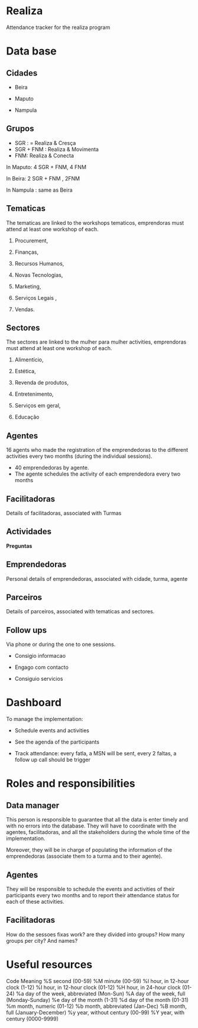 # Realiza

Attendance tracker for the realiza program

# Data base

## Cidades

-   Beira

-   Maputo

-   Nampula

## Grupos

-   SGR : = Realiza & Cresça
-   SGR + FNM : Realiza & Movimenta
-   FNM: Realiza & Conecta

In Maputo: 4 SGR + FNM, 4 FNM

In Beira: 2 SGR + FNM , 2FNM

In Nampula : same as Beira

## Tematicas

The tematicas are linked to the workshops tematicos, emprendoras must
attend at least one workshop of each.

1.  Procurement,

2.  Finanças,

3.  Recursos Humanos,

4.  Novas Tecnologias,

5.  Marketing,

6.  Serviços Legais ,

7.  Vendas.

## Sectores

The sectores are linked to the mulher para mulher activities,
emprendoras must attend at least one workshop of each.

1.  Alimentício,

2.  Estética,

3.  Revenda de produtos,

4.  Entretenimento,

5.  Serviços em geral,

6.  Educação

## Agentes

16 agents who made the registration of the emprendedoras to the
different activities every two months (during the individual sessions).

-   40 emprendedoras by agente.
-   The agente schedules the activity of each emprendedora every two
    months

## Facilitadoras

Details of facilitadoras, associated with Turmas

## Actividades

**Preguntas**

## Emprendedoras

Personal details of emprendedoras, associated with cidade, turma, agente

## Parceiros

Details of parceiros, associated with tematicas and sectores.

## Follow ups

Via phone or during the one to one sessions.

-   Consigio informacao

-   Engago com contacto

-   Consiguio servicios

# Dashboard

To manage the implementation:

-   Schedule events and activities

-   See the agenda of the participants

-   Track attendance: every fatla, a MSN will be sent, every 2 faltas, a
    follow up call should be trigger

# Roles and responsibilities

## Data manager

This person is responsible to guarantee that all the data is enter
timely and with no errors into the database. They will have to
coordinate with the agentes, facilitadoras, and all the stakeholders
during the whole time of the implementation.

Moreover, they will be in charge of populating the information of the
emprendedoras (associate them to a turma and to their agente).

## Agentes

They will be responsible to schedule the events and activities of their
participants every two months and to report their attendance status for
each of these activities.

## Facilitadoras

How do the sessoes fixas work? are they divided into groups? How many
groups per city? And names?

# Useful resources

Code Meaning %S second (00-59) %M minute (00-59) %l hour, in 12-hour
clock (1-12) %I hour, in 12-hour clock (01-12) %H hour, in 24-hour clock
(01-24) %a day of the week, abbreviated (Mon-Sun) %A day of the week,
full (Monday-Sunday) %e day of the month (1-31) %d day of the month
(01-31) %m month, numeric (01-12) %b month, abbreviated (Jan-Dec) %B
month, full (January-December) %y year, without century (00-99) %Y year,
with century (0000-9999)
